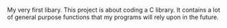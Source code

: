 My very first libary.
This project is about coding a C library.
It contains a lot of general purpose functions that my programs will rely upon in the future.
